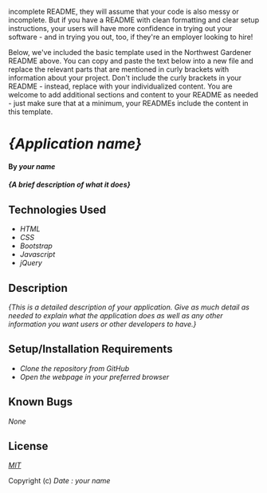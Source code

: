 incomplete README, they will assume that your code is also messy or incomplete. But if you have a README with clean formatting and clear setup instructions, your users will have more confidence in trying out your software - and in trying you out, too, if they're an employer looking to hire!

Below, we've included the basic template used in the Northwest Gardener README above. You can copy and paste the text below into a new file and replace the relevant parts that are mentioned in curly brackets with information about your project. Don't include the curly brackets in your README - instead, replace with your individualized content. You are welcome to add additional sections and content to your README as needed - just make sure that at a minimum, your READMEs include the content in this template.


# _{Application name}_

#### By _**your name**_

#### _{A brief description of what it does}_

## Technologies Used

* _HTML_
* _CSS_
* _Bootstrap_
* _Javascript_
* _jQuery_

## Description

_{This is a detailed description of your application. Give as much detail as needed to explain what the application does as well as any other information you want users or other developers to have.}_

## Setup/Installation Requirements

* _Clone the repository from GitHub_
* _Open the webpage in your preferred browser_

## Known Bugs

_None_

## License

_[MIT](https://opensource.org/licenses/MIT)_

Copyright (c) _Date_ _: your name_